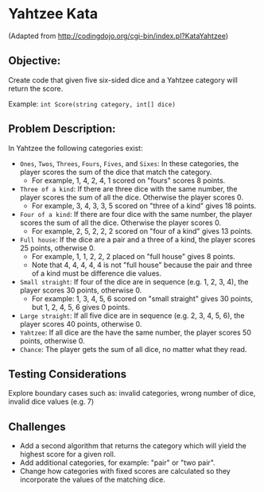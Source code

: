# Yahtzee Kata

(Adapted from http://codingdojo.org/cgi-bin/index.pl?KataYahtzee)

## Objective:

Create code that given five six-sided dice and a Yahtzee category will return the score.

Example: `int Score(string category, int[] dice)`

## Problem Description:

In Yahtzee the following categories exist:

* `Ones`, `Twos`, `Threes`, `Fours`, `Fives`, and `Sixes`: In these categories, the player scores the sum of the dice that match the category.
    * For example, 1, 4, 2, 4, 1 scored on "fours" scores 8 points.
* `Three of a kind`: If there are three dice with the same number, the player scores the sum of all the dice. Otherwise the player scores 0.
    * For example, 3, 4, 3, 3, 5 scored on "three of a kind" gives 18 points.
* `Four of a kind`: If there are four dice with the same number, the player scores the sum of all the dice. Otherwise the player scores 0.
    * For example, 2, 5, 2, 2, 2 scored on "four of a kind" gives 13 points.
* `Full house`: If the dice are a pair and a three of a kind, the player scores 25 points, otherwise 0.
    * For example, 1, 1, 2, 2, 2 placed on "full house" gives 8 points.
    * Note that 4, 4, 4, 4, 4 is not "full house" because the pair and three of a kind must be difference die values.
* `Small straight`: If four of the dice are in sequence (e.g. 1, 2, 3, 4), the player scores 30 points, otherwise 0.
    * For example: 1, 3, 4, 5, 6 scored on "small straight" gives 30 points, but 1, 2, 4, 5, 6 gives 0 points.
* `Large straight`: If all five dice are in sequence (e.g. 2, 3, 4, 5, 6), the player scores 40 points, otherwise 0.
* `Yahtzee`: If all dice are the have the same number, the player scores 50 points, otherwise 0.
* `Chance`: The player gets the sum of all dice, no matter what they read.

## Testing Considerations

Explore boundary cases such as: invalid categories, wrong number of dice, invalid dice values (e.g. 7)

## Challenges

* Add a second algorithm that returns the category which will yield the highest score for a given roll.
* Add additional categories, for example: "pair" or "two pair".
* Change how categories with fixed scores are calculated so they incorporate the values of the matching dice.
